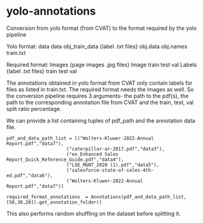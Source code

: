 # yolo-annotations



Conversion from yolo format (from CVAT) to the format required by the yolo pipeline

Yolo format: data
data
	obj_train_data {label .txt files}
    obj.data
    obj.names
    train.txt

Required format: Images {page images .jpg files}
Image
    train
    test
    val 
Labels {label .txt files}
    train
    test
    val

The annotations obtained in yolo format from CVAT only contain labels for files as listed in train.txt. The required format needs the images as well. So the conversion pipeline requires 3 arguments- the path to the pdf(s), the path to the corresponding annotation file from CVAT and the train, test, val split ratio percentage.

We can provide a list containing tuples of pdf_path and the annotation data file.

    pdf_and_data_path_list = [("Wolters-Kluwer-2022-Annual Report.pdf","data7"),
                          ("caterpillar-ar-2017.pdf","data3"),
                          ("en_Enhanced Sales Report_Quick_Reference_Guide.pdf","data4"),
                          ("LSE_MGNT_2020 (1).pdf","data5"),
                          ("salesforce-state-of-sales-4th-ed.pdf","data6"),
                          ("Wolters-Kluwer-2022-Annual Report.pdf","data7")]

    required_format_annotations  = Annotations(pdf_and_data_path_list,[50,30,20]).get_annotation_folder()

This also performs random shuffling on the dataset before splitting it.
